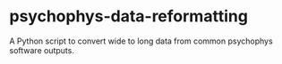 # psychophys-data-reformatting
A Python script to convert wide to long data from common psychophys software outputs.
